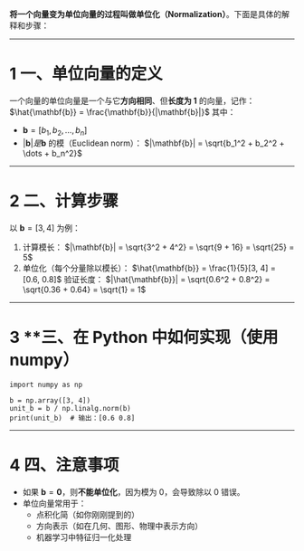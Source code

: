 **将一个向量变为单位向量的过程叫做单位化（Normalization）**。下面是具体的解释和步骤：

---

# 1 **一、单位向量的定义**

一个向量的单位向量是一个与它**方向相同**、但**长度为 1** 的向量，记作：
$\hat{\mathbf{b}} = \frac{\mathbf{b}}{|\mathbf{b}|}$
其中：
- $\mathbf{b} = [b_1, b_2, \dots, b_n]$
- $|\mathbf{b}| 是 \mathbf{b}$ 的模（Euclidean norm）：
    $|\mathbf{b}| = \sqrt{b_1^2 + b_2^2 + \dots + b_n^2}$
    

---

# 2 **二、计算步骤**

以 $\mathbf{b} = [3, 4]$ 为例：
1. 计算模长：
$|\mathbf{b}| = \sqrt{3^2 + 4^2} = \sqrt{9 + 16} = \sqrt{25} = 5$
2. 单位化（每个分量除以模长）：
$\hat{\mathbf{b}} = \frac{1}{5}[3, 4] = [0.6, 0.8]$
验证长度：
$|\hat{\mathbf{b}}| = \sqrt{0.6^2 + 0.8^2} = \sqrt{0.36 + 0.64} = \sqrt{1} = 1$

---

# 3 **三、在 Python 中如何实现（使用numpy）

```
import numpy as np

b = np.array([3, 4])
unit_b = b / np.linalg.norm(b)
print(unit_b)  # 输出：[0.6 0.8]
```

---

# 4 **四、注意事项**

- 如果 $\mathbf{b} = \mathbf{0}$，则**不能单位化**，因为模为 0，会导致除以 0 错误。
- 单位向量常用于：
    - 点积化简（如你刚刚提到的）
    - 方向表示（如在几何、图形、物理中表示方向）
    - 机器学习中特征归一化处理